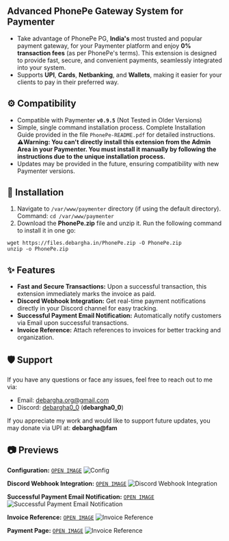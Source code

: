 ## Advanced PhonePe Gateway System for Paymenter
- Take advantage of PhonePe PG, **India's** most trusted and popular payment gateway, for your Paymenter platform and enjoy **0% transaction fees** (as per PhonePe's terms). This extension is designed to provide fast, secure, and convenient payments, seamlessly integrated into your system.
- Supports **UPI**, **Cards**, **Netbanking**, and **Wallets**, making it easier for your clients to pay in their preferred way.

## ⚙️ Compatibility
- Compatible with Paymenter **`v0.9.5`** (Not Tested in Older Versions)
- Simple, single command installation process. Complete Installation Guide provided in the file `PhonePe-README.pdf` for detailed instructions. **⚠️Warning: You can't directly install this extension from the Admin Area in your Paymenter. You must install it manually by following the instructions due to the unique installation process.**
- Updates may be provided in the future, ensuring compatibility with new Paymenter versions.

## 🧿 Installation
1. Navigate to `/var/www/paymenter` directory (if using the default directory). Command: `cd /var/www/paymenter`
2. Download the **PhonePe.zip** file and unzip it. Run the following command to install it in one go: 

```
wget https://files.debargha.in/PhonePe.zip -O PhonePe.zip
unzip -o PhonePe.zip
```


## ✨ Features
- **Fast and Secure Transactions:** Upon a successful transaction, this extension immediately marks the invoice as paid.
- **Discord Webhook Integration:** Get real-time payment notifications directly in your Discord channel for easy tracking.
- **Successful Payment Email Notification:** Automatically notify customers via Email upon successful transactions.
- **Invoice Reference:** Attach references to invoices for better tracking and organization.

## 🛡️ Support
If you have any questions or face any issues, feel free to reach out to me via:
- Email: [debargha.org@gmail.com](mailto:debargha.org@gmail.com)
- Discord: [debargha0_0](https://discord.com/users/568339466108928000) (**debargha0_0**)


If you appreciate my work and would like to support future updates, you may donate via UPI at: **debargha@fam**

## 📷 Previews
**Configuration:**
[`OPEN IMAGE`](https://files.debargha.in/paymenter-extension-phonepe/config.png)
![Config](https://files.debargha.in/paymenter-extension-phonepe/config.png)

**Discord Webhook Integration:**
[`OPEN IMAGE`](https://files.debargha.in/paymenter-extension-phonepe/webhook.png)
![Discord Webhook Integration](https://files.debargha.in/paymenter-extension-phonepe/webhook.png)

**Successful Payment Email Notification:**
[`OPEN IMAGE`](https://files.debargha.in/paymenter-extension-phonepe/email.png)
![Successful Payment Email Notification](https://files.debargha.in/paymenter-extension-phonepe/email.png)

**Invoice Reference:**
[`OPEN IMAGE`](https://files.debargha.in/paymenter-extension-phonepe/reference.png)
![Invoice Reference](https://files.debargha.in/paymenter-extension-phonepe/reference.png)

**Payment Page:**
[`OPEN IMAGE`](https://files.debargha.in/paymenter-extension-phonepe/payment.png)
![Invoice Reference](https://files.debargha.in/paymenter-extension-phonepe/payment.png)
